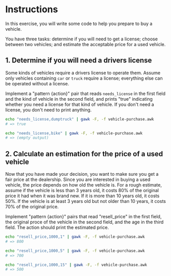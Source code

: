 # Instructions

In this exercise, you will write some code to help you prepare to buy a vehicle.

You have three tasks: determine if you will need to get a license; choose between two vehicles; and estimate the acceptable price for a used vehicle.

## 1. Determine if you will need a drivers license

Some kinds of vehicles require a drivers license to operate them.
Assume only vehicles containing `car` or `truck` require a license; everything else can be operated without a license.

Implement a "pattern {action}" pair that reads `needs_license` in the first field and the kind of vehicle in the second field, and prints "true" indicating whether you need a license for that kind of vehicle.
If you don't need a license, you don't need to print anything.

```sh
echo "needs_license,dumptruck" | gawk -F, -f vehicle-purchase.awk
# => true

echo "needs_license,bike" | gawk -F, -f vehicle-purchase.awk
# => (empty output)
```

## 2. Calculate an estimation for the price of a used vehicle

Now that you have made your decision, you want to make sure you get a fair price at the dealership.
Since you are interested in buying a used vehicle, the price depends on how old the vehicle is.
For a rough estimate, assume if the vehicle is less than 3 years old, it costs 80% of the original price it had when it was brand new.
If it is more than 10 years old, it costs 50%.
If the vehicle is at least 3 years old but not older than 10 years, it costs 70% of the original price.

Implement "pattern {action}" pairs that read "resell_price" in the first field, the original proce of the vehicle in the second field, and the age in the third field.
The action should print the estimated price.

```sh
echo "resell_price,1000,1" | gawk -F, -f vehicle-purchase.awk
# => 800

echo "resell_price,1000,5" | gawk -F, -f vehicle-purchase.awk
# => 700

echo "resell_price,1000,15" | gawk -F, -f vehicle-purchase.awk
# => 500
```
